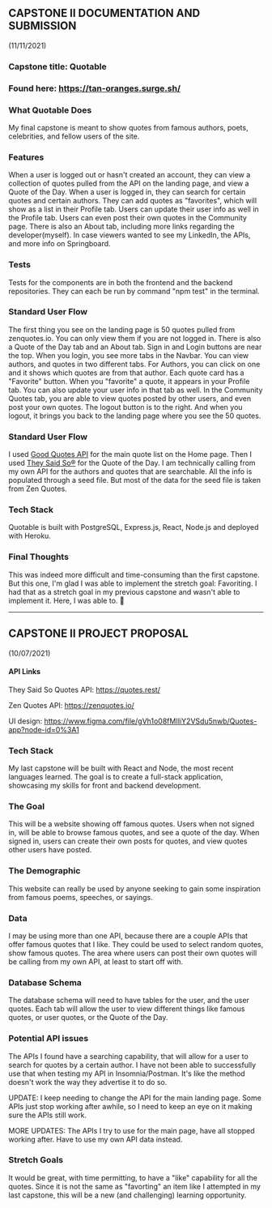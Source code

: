 ## CAPSTONE II DOCUMENTATION AND SUBMISSION 
(11/11/2021)

### Capstone title: Quotable
### Found here: https://tan-oranges.surge.sh/

### What Quotable Does
My final capstone is meant to show quotes from famous authors, poets, celebrities, and fellow users of the site.

### Features
When a user is logged out or hasn't created an account, they can view a collection of quotes pulled from the API on the landing page, and view a Quote of the Day.
When a user is logged in, they can search for certain quotes and certain authors. They can add quotes as "favorites", which will show as a list in their Profile tab.
Users can update their user info as well in the Profile tab. 
Users can even post their own quotes in the Community page.
There is also an About tab, including more links regarding the developer(myself). In case viewers wanted to see my LinkedIn, the APIs, and more info on Springboard.

### Tests
Tests for the components are in both the frontend and the backend repositories. 
They can each be run by command "npm test" in the terminal.

### Standard User Flow
The first thing you see on the landing page is 50 quotes pulled from zenquotes.io. You can only view them if you are not logged in. There is also a Quote of the Day tab and an About tab. Sign in and Login buttons are near the top. 
When you login, you see more tabs in the Navbar. You can view authors, and quotes in two different tabs. For Authors, you can click on one and it shows which quotes are from that author. Each quote card has a "Favorite" button. When you "favorite" a quote, it appears in your Profile tab. You can also update your user info in that tab as well.  In the Community Quotes tab, you are able to view quotes posted by other users, and even post your own quotes.
The logout button is to the right. And when you logout, it brings you back to the landing page where you see the 50 quotes.

### Standard User Flow
I used [Good Quotes API](https://goquotes.docs.apiary.io/#) for the main quote list on the Home page. Then I used [They Said So®](https://theysaidso.com/) for the Quote of the Day.
I am technically calling from my own API for the authors and quotes that are searchable. All the info is populated through a seed file. But most of the data for the seed file is taken from Zen Quotes.

### Tech Stack
Quotable is built with PostgreSQL, Express.js, React, Node.js and deployed with Heroku.

### Final Thoughts
This was indeed more difficult and time-consuming than the first capstone.
But this one, I'm glad I was able to implement the stretch goal: Favoriting. I had that as a stretch goal in my previous capstone and wasn't able to implement it. Here, I was able to. 🥰

__________________________________________________________

## CAPSTONE II PROJECT PROPOSAL
(10/07/2021)

#### API Links
They Said So Quotes API:
https://quotes.rest/ 

Zen Quotes API:
https://zenquotes.io/ 

UI design:
https://www.figma.com/file/gVh1o08fMIIiY2VSdu5nwb/Quotes-app?node-id=0%3A1 


### Tech Stack
My last capstone will be built with React and Node, the most recent languages learned. The goal is to create a full-stack application, showcasing my skills for front and backend development. 

### The Goal 
This will be a website showing off famous quotes. Users when not signed in, will be able to browse famous quotes, and see a quote of the day. When signed in, users can create their own posts for quotes, and view quotes other users have posted. 

### The Demographic
This website can really be used by anyone seeking to gain some inspiration from famous poems, speeches, or sayings.

### Data
I may be using more than one API, because there are a couple APIs that offer famous quotes that I like. They could be used to select random quotes, show famous quotes. The area where users can post their own quotes will be calling from my own API, at least to start off with. 

### Database Schema
The database schema will need to have tables for the user, and the user quotes. 
Each tab will allow the user to view different things like famous quotes, or user quotes, or the Quote of the Day.

### Potential API issues
The APIs I found have a searching capability, that will allow for a user to search for quotes by a certain author. I have not been able to successfully use that when testing my API in Insomnia/Postman. It's like the method doesn't work the way they advertise it to do so.

UPDATE: I keep needing to change the API for the main landing page. Some APIs just stop working after awhile, so I need to keep an eye on it making sure the APIs still work.

MORE UPDATES: The APIs I try to use for the main page, have all stopped working after. Have to use my own API data instead.

### Stretch Goals
It would be great, with time permitting, to have a "like" capability for all the quotes. Since it is not the same as "favorting" an item like I attempted in my last capstone, this will be a new (and challenging) learning opportunity.

